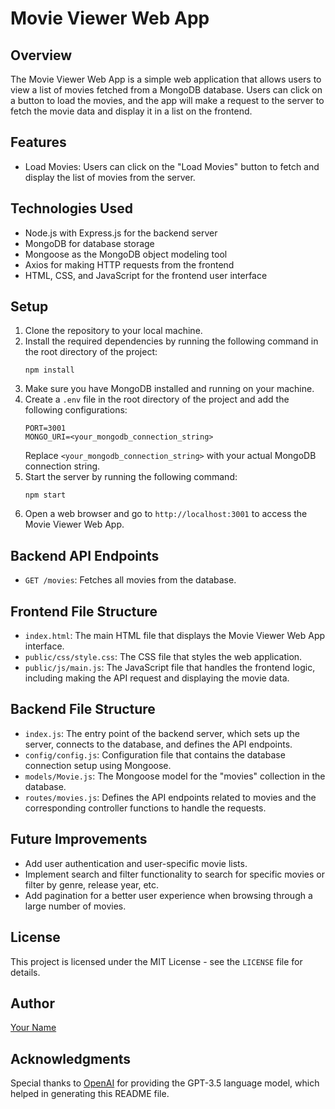 <!DOCTYPE html>
<html>

<head>
  <title>Movie Viewer Web App</title>
</head>

<body>
  <h1>Movie Viewer Web App</h1>

  <h2>Overview</h2>
  <p>The Movie Viewer Web App is a simple web application that allows users to view a list of movies fetched from a
    MongoDB database. Users can click on a button to load the movies, and the app will make a request to the server to
    fetch the movie data and display it in a list on the frontend.</p>

  <h2>Features</h2>
  <ul>
    <li>Load Movies: Users can click on the "Load Movies" button to fetch and display the list of movies from the
      server.</li>
  </ul>

  <h2>Technologies Used</h2>
  <ul>
    <li>Node.js with Express.js for the backend server</li>
    <li>MongoDB for database storage</li>
    <li>Mongoose as the MongoDB object modeling tool</li>
    <li>Axios for making HTTP requests from the frontend</li>
    <li>HTML, CSS, and JavaScript for the frontend user interface</li>
  </ul>

  <h2>Setup</h2>
  <ol>
    <li>Clone the repository to your local machine.</li>
    <li>Install the required dependencies by running the following command in the root directory of the project:
      <pre><code>npm install</code></pre>
    </li>
    <li>Make sure you have MongoDB installed and running on your machine.</li>
    <li>Create a <code>.env</code> file in the root directory of the project and add the following configurations:
      <pre><code>PORT=3001
MONGO_URI=&lt;your_mongodb_connection_string&gt;</code></pre>
      Replace <code>&lt;your_mongodb_connection_string&gt;</code> with your actual MongoDB connection string.</li>
    <li>Start the server by running the following command:
      <pre><code>npm start</code></pre>
    </li>
    <li>Open a web browser and go to <code>http://localhost:3001</code> to access the Movie Viewer Web App.</li>
  </ol>

  <h2>Backend API Endpoints</h2>
  <ul>
    <li><code>GET /movies</code>: Fetches all movies from the database.</li>
  </ul>

  <h2>Frontend File Structure</h2>
  <ul>
    <li><code>index.html</code>: The main HTML file that displays the Movie Viewer Web App interface.</li>
    <li><code>public/css/style.css</code>: The CSS file that styles the web application.</li>
    <li><code>public/js/main.js</code>: The JavaScript file that handles the frontend logic, including making the API
      request and displaying the movie data.</li>
  </ul>

  <h2>Backend File Structure</h2>
  <ul>
    <li><code>index.js</code>: The entry point of the backend server, which sets up the server, connects to the database,
      and defines the API endpoints.</li>
    <li><code>config/config.js</code>: Configuration file that contains the database connection setup using Mongoose.</li>
    <li><code>models/Movie.js</code>: The Mongoose model for the "movies" collection in the database.</li>
    <li><code>routes/movies.js</code>: Defines the API endpoints related to movies and the corresponding controller
      functions to handle the requests.</li>
  </ul>

  <h2>Future Improvements</h2>
  <ul>
    <li>Add user authentication and user-specific movie lists.</li>
    <li>Implement search and filter functionality to search for specific movies or filter by genre, release year, etc.
    </li>
    <li>Add pagination for a better user experience when browsing through a large number of movies.</li>
  </ul>

  <h2>License</h2>
  <p>This project is licensed under the MIT License - see the <code>LICENSE</code> file for details.</p>

  <h2>Author</h2>
  <p><a href="https://github.com/yourusername">Your Name</a></p>

  <h2>Acknowledgments</h2>
  <p>Special thanks to <a href="https://openai.com">OpenAI</a> for providing the GPT-3.5 language model, which helped in
    generating this README file.</p>
</body>

</html>
